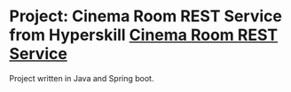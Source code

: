 # Project: Cinema Room REST Service from Hyperskill [Cinema Room REST Service](https://hyperskill.org/projects/189)
Project written in Java and Spring boot.